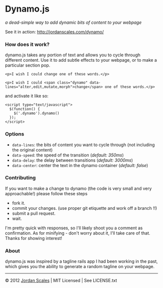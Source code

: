 # Dynamo.js
*a dead-simple way to add dynamic bits of content to your webpage*

See it in action: http://jordanscales.com/dynamo/

### How does it work?
dynamo.js takes any portion of text and allows you to cycle through different content. Use it to add subtle effects to your webpage, or to make a particular section pop.

```
<p>I wish I could change one of these words.</p>
```

```
<p>I wish I could <span class="dynamo" data-lines="alter,edit,mutate,morph">change</span> one of these words.</p>
```

and activate it like so:

```
<script type="text/javascript">
  $(function() {
    $('.dynamo').dynamo()
  });
</script>
```

### Options

* `data-lines`: the bits of content you want to cycle through (not including the original content)
* `data-speed`: the speed of the transition (*default: 350ms*)
* `data-delay`: the delay between transitions (*default: 3000ms*)
* `data-center`: center the text in the dynamo container (*default: false*)

### Contributing

If you want to make a change to dynamo (the code is very small and very approachable!) please follow these steps

* fork it.
* commit your changes. (use proper git etiquette and work off a branch !!)
* submit a pull request.
* wait.

I'm pretty quick with responses, so I'll likely shoot you a comment as confirmation. As for minifying - don't worry about it, I'll take care of that. Thanks for showing interest!

### About
dynamo.js was inspired by a tagline rails app I had been working in the past, which gives you the ability to generate a random tagline on your webpage. 

---------------------------------------

&copy; 2012 [Jordan Scales](http://jordanscales.com) | MIT Licensed | See LICENSE.txt
